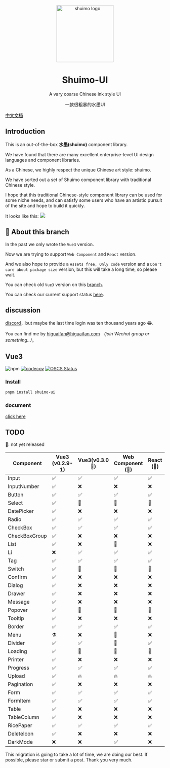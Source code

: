 <p align="center">
  <a href="https://shuimo.janghood.com" target="_blank" rel="noopener noreferrer">
    <img width="180" src="https://raw.githubusercontent.com/janghood/shuimo-ui/main/assets/icons/logo.svg" 
        alt="shuimo logo">
  </a>
</p>
<h1 align="center">Shuimo-UI</h1>

<p align="center">A vary coarse Chinese ink style UI</p>
<p align="center">一款很粗暴的水墨UI</p>

[中文文档](https://github.com/janghood/shuimo-ui/blob/main/assets/README/README.zh.md)

## Introduction

This is an out-of-the-box **水墨(shuimo)** component library.

We have found that there are many excellent enterprise-level UI design languages and component libraries.

As a Chinese, we highly respect the unique Chinese art style: shuimo.

We have sorted out a set of Shuimo component library with traditional Chinese style.

I hope that this traditional Chinese-style component library can be used for some niche needs, and can satisfy some
users who have an artistic pursuit of the site and hope to build it quickly.

It looks like this:
<img src="https://github.com/janghood/shuimo-ui/blob/main/assets/img/example.png?raw=true">

## 🚧 About this branch

In the past we only wrote the `Vue3` version.

Now we are trying to support `Web Component` and `React` version.

And we also hope to provide a `Assets free, Only code` version and a `Don't care about package size` version,
but this will take a long time, so please wait.

You can check old `Vue3` version on this [branch](https://github.com/janghood/shuimo-ui/tree/vue).

You can check our current support status [here](https://github.com/janghood/shuimo-ui/tree/main#TODO).

## discussion

[discord](https://discord.gg/xy3BenWvYj)，but maybe the last time login was ten thousand years ago 😂.

You can find me by <a href="mailto:higuaifan@higuaifan.com">higuaifan@higuaifan.com</a>  _（join Wechat group or something..）_。

## Vue3

![npm](https://img.shields.io/npm/v/shuimo-ui?color=%23c50315&style=flat-square)
[![codecov](https://codecov.io/gh/janghood/shuimo-ui/branch/master/graph/badge.svg?token=JYTSFCTMZD)](https://codecov.io/gh/janghood/shuimo-ui)
[![OSCS Status](https://www.oscs1024.com/platform/badge/janghood/shuimo-ui.svg?size=small)](https://www.oscs1024.com/project/janghood/shuimo-ui?ref=badge_small)

### Install

```bash
pnpm install shuimo-ui
```
### document

[click here](https://shuimo.janghood.com)

## TODO

🚧: not yet released

| Component     | Vue3 (v0.2.9-1) | Vue3(v0.3.0 🚧) | Web Component (🚧) | React (🚧) |
|---------------|-----------------|-----------------|--------------------|------------|
| Input         | ✅               | ✅               | ✅                  | ✅          |
| InputNumber   | ✅               | ❌               | ❌                  | ❌          |
| Button        | ✅               | ✅               | ✅                  | ✅          |
| Select        | ✅               | 🚧️             | 🚧️                | 🚧️        |
| DatePicker    | ✅               | ❌               | ❌                  | ❌          |
| Radio         | ✅               | ✅               | ✅                  | ✅          |
| CheckBox      | ✅               | ✅               | ✅                  | ✅          |
| CheckBoxGroup | ✅               | ❌               | ❌                  | ❌          |
| List          | ✅               | ❌               | 🚧️                | ❌          |
| Li            | ❌               | ✅               | ✅                  | ✅          |
| Tag           | ✅               | ✅               | ✅                  | ✅          |
| Switch        | ✅               | 🚧️             | 🚧️                | 🚧️        |
| Confirm       | ✅               | ❌               | ❌                  | ❌          |
| Dialog        | ✅               | ❌               | ❌                  | ❌          |
| Drawer        | ✅               | ❌               | ❌                  | ❌          |
| Message       | ✅               | ❌               | ❌                  | ❌          |
| Popover       | ✅               | 🚧              | 🚧                 | 🚧         |
| Tooltip       | ✅               | ❌               | ❌                  | ❌          |
| Border        | ✅               | ✅               | ✅                  | ✅          |
| Menu          | ⚗️              | ❌               | 🚧️                | ❌          |
| Divider       | ✅               | ✅               | 🚧                 | ✅          |
| Loading       | ✅               | 🚧              | 🚧                 | 🚧         |
| Printer       | ✅               | ❌               | ❌                  | ❌          |
| Progress      | ✅               | ✅               | ✅                  | ✅          |
| Upload        | ✅               | 🔥              | 🔥                 | 🔥         |
| Pagination    | ✅               | ❌               | ❌                  | ❌          |
| Form          | ✅               | ✅               | ✅                  | ✅          |
| FormItem      | ✅               | ✅               | ✅                  | ✅          |
| Table         | ✅               | ❌               | ❌                  | ❌          |
| TableColumn   | ✅               | ❌               | ❌                  | ❌          |
| RicePaper     | ✅               | ✅               | ✅                  | ✅          |
| DeleteIcon    | ✅               | ❌               | ❌                  | ❌          |
| DarkMode      | ❌               | ❌               | ✅                  | ❌          |

This migration is going to take a lot of time, we are doing our best. If possible, please star or submit a post. Thank you very much.
